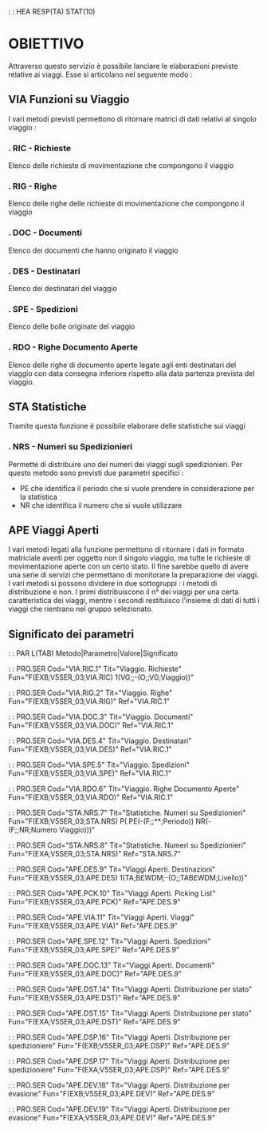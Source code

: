  :  : HEA RESP(TA) STAT(10)
# OBIETTIVO
Attraverso questo servizio è possibile lanciare le elaborazioni previste relative ai viaggi. Esse
si articolano nel seguente modo : 
## VIA Funzioni su Viaggio
I vari metodi previsti permettono di ritornare matrici di dati relativi al singolo viaggio : 
### . RIC - Richieste
Elenco delle richieste di movimentazione che compongono il viaggio
### . RIG - Righe
Elenco delle righe delle richieste di movimentazione che compongono il viaggio
### . DOC - Documenti
Elenco dei documenti che hanno originato il viaggio
### . DES - Destinatari
Elenco dei destinatari del viaggio
### . SPE - Spedizioni
Elenco delle bolle originate del viaggio
### . RDO - Righe Documento Aperte
Elenco delle righe di documento aperte legate agli enti destinatari del viaggio con data
consegna inferiore rispetto alla data partenza prevista del viaggio.
## STA Statistiche
Tramite questa funzione è possibile elaborare delle statistiche sui viaggi
### . NRS - Numeri su Spedizionieri
Permette di distribuire uno dei numeri dei viaggi sugli spedizionieri. Per questo
metodo sono previsti due parametri specifici : 
- PE che identifica il periodo che si vuole prendere in considerazione per la statistica
- NR che identifica il numero che si vuole utilizzare
## APE Viaggi Aperti
I vari metodi legati alla funzione permettono di ritornare i dati in formato matriciale
aventi per oggetto non il singolo viaggio, ma tutte le richieste di movimentazione aperte
con un certo stato. Il fine sarebbe quello di avere una serie di servizi che permettano
di monitorare la preparazione dei viaggi. I vari metodi si possono dividere in due
sottogruppi :  i metodi di distribuzione e non. I primi distribuiscono il n° dei viaggi
per una certa caratteristica dei viaggi, mentre i secondi restituisco l'insieme di dati
di tutti i viaggi che rientrano nel gruppo selezionato.
## Significato dei parametri
 :  : PAR L(TAB)
Metodo|Parametro|Valore|Significato


 :  : PRO.SER Cod="VIA.RIC.1" Tit="Viaggio. Richieste" Fun="F(EXB;V5SER_03;VIA.RIC) 1(VG;;-(O;;VG;Viaggio))"

 :  : PRO.SER Cod="VIA.RIG.2" Tit="Viaggio. Righe" Fun="F(EXB;V5SER_03;VIA.RIG)" Ref="VIA.RIC.1"

 :  : PRO.SER Cod="VIA.DOC.3" Tit="Viaggio. Documenti" Fun="F(EXB;V5SER_03;VIA.DOC)" Ref="VIA.RIC.1"

 :  : PRO.SER Cod="VIA.DES.4" Tit="Viaggio. Destinatari" Fun="F(EXB;V5SER_03;VIA.DES)" Ref="VIA.RIC.1"

 :  : PRO.SER Cod="VIA.SPE.5" Tit="Viaggio. Spedizioni" Fun="F(EXB;V5SER_03;VIA.SPE)" Ref="VIA.RIC.1"

 :  : PRO.SER Cod="VIA.RDO.6" Tit="Viaggio. Righe Documento Aperte" Fun="F(EXB;V5SER_03;VIA.RDO)" Ref="VIA.RIC.1"

 :  : PRO.SER Cod="STA.NRS.7" Tit="Statistiche. Numeri su Spedizionieri" Fun="F(EXB;V5SER_03;STA.NRS) P( PE(-(F;;\*\*;Periodo)) NR(-(F;;NR;Numero Viaggio)))"

 :  : PRO.SER Cod="STA.NRS.8" Tit="Statistiche. Numeri su Spedizionieri" Fun="F(EXA;V5SER_03;STA.NRS)" Ref="STA.NRS.7"

 :  : PRO.SER Cod="APE.DES.9" Tit="Viaggi Aperti. Destinazioni" Fun="F(EXB;V5SER_03;APE.DES) 1(TA;B£WDM;-(O;;TAB£WDM;Livello))"

 :  : PRO.SER Cod="APE.PCK.10" Tit="Viaggi Aperti. Picking List" Fun="F(EXB;V5SER_03;APE.PCK)" Ref="APE.DES.9"

 :  : PRO.SER Cod="APE.VIA.11" Tit="Viaggi Aperti. Viaggi" Fun="F(EXB;V5SER_03;APE.VIA)" Ref="APE.DES.9"

 :  : PRO.SER Cod="APE.SPE.12" Tit="Viaggi Aperti. Spedizioni" Fun="F(EXB;V5SER_03;APE.SPE)" Ref="APE.DES.9"

 :  : PRO.SER Cod="APE.DOC.13" Tit="Viaggi Aperti. Documenti" Fun="F(EXB;V5SER_03;APE.DOC)" Ref="APE.DES.9"

 :  : PRO.SER Cod="APE.DST.14" Tit="Viaggi Aperti. Distribuzione per stato" Fun="F(EXB;V5SER_03;APE.DST)" Ref="APE.DES.9"

 :  : PRO.SER Cod="APE.DST.15" Tit="Viaggi Aperti. Distribuzione per stato" Fun="F(EXA;V5SER_03;APE.DST)" Ref="APE.DES.9"

 :  : PRO.SER Cod="APE.DSP.16" Tit="Viaggi Aperti. Distribuzione per spedizioniere" Fun="F(EXB;V5SER_03;APE.DSP)" Ref="APE.DES.9"

 :  : PRO.SER Cod="APE.DSP.17" Tit="Viaggi Aperti. Distribuzione per spedizioniere" Fun="F(EXA;V5SER_03;APE.DSP)" Ref="APE.DES.9"

 :  : PRO.SER Cod="APE.DEV.18" Tit="Viaggi Aperti. Distribuzione per evasione" Fun="F(EXB;V5SER_03;APE.DEV)" Ref="APE.DES.9"

 :  : PRO.SER Cod="APE.DEV.19" Tit="Viaggi Aperti. Distribuzione per evasione" Fun="F(EXA;V5SER_03;APE.DEV)" Ref="APE.DES.9"

